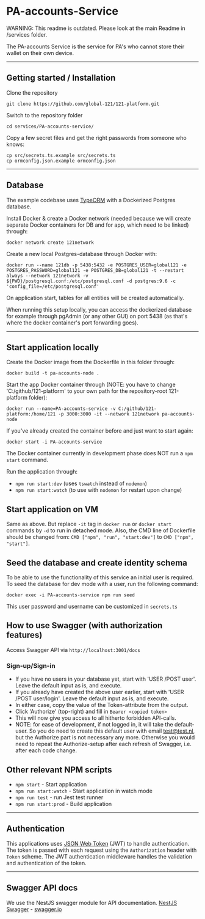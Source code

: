 # PA-accounts-Service

WARNING: This readme is outdated. Please look at the main Readme in /services folder.

The PA-accounts Service is the service for PA's who cannot store their wallet on their own device.

---

## Getting started / Installation

Clone the repository

    git clone https://github.com/global-121/121-platform.git

Switch to the repository folder

    cd services/PA-accounts-service/

Copy a few secret files and get the right passwords from someone who knows:

    cp src/secrets.ts.example src/secrets.ts
    cp ormconfig.json.example ormconfig.json

---

## Database

The example codebase uses [TypeORM](http://typeorm.io/) with a Dockerized Postgres database.

Install Docker & create a Docker network (needed because we will create separate Docker containers for DB and for app, which need to be linked) through:

    docker network create 121network

Create a new local Postgres-database through Docker with:

    docker run --name 121db -p 5438:5432 -e POSTGRES_USER=global121 -e POSTGRES_PASSWORD=global121 -e POSTGRES_DB=global121 -t --restart always --network 121network -v ${PWD}/postgresql.conf:/etc/postgresql.conf -d postgres:9.6 -c 'config_file=/etc/postgresql.conf'

On application start, tables for all entities will be created automatically.

When running this setup locally, you can access the dockerized database for example through pgAdmin (or any other GUI) on port 5438 (as that's where the docker container's port forwarding goes).

---

## Start application locally

Create the Docker image from the Dockerfile in this folder through:

    docker build -t pa-accounts-node .

Start the app Docker container through (NOTE: you have to change 'C:/github/121-platform' to your own path for the repository-root 121-platform folder):

    docker run --name=PA-accounts-service -v C:/github/121-platform:/home/121 -p 3000:3000 -it --network 121network pa-accounts-node

If you've already created the container before and just want to start again:

    docker start -i PA-accounts-service

The Docker container currently in development phase does NOT run a `npm start` command.

Run the application through:

- `npm run start:dev` (uses `tswatch` instead of `nodemon`)
- `npm run start:watch` (to use with `nodemon` for restart upon change)

## Start application on VM

Same as above. But replace `-it` tag in `docker run` or `docker start` commands by `-d` to run in detached mode.
Also, the CMD line of Dockerfile should be changed from: `CMD ["npm", "run", "start:dev"]` to `CMD ["npm", "start"]`.

## Seed the database and create identity schema

To be able to use the functionality of this service an initial user is required. To seed the database for dev mode with a user, run the following command:

    docker exec -i PA-accounts-service npm run seed

This user password and username can be customized in `secrets.ts`

## How to use Swagger (with authorization features)

Access Swagger API via `http://localhost:3001/docs`

### Sign-up/Sign-in

- If you have no users in your database yet, start with 'USER /POST user'. Leave the default input as is, and execute.
- If you already have created the above user earlier, start with 'USER /POST user/login'. Leave the default input as is, and execute.
- In either case, copy the value of the Token-attribute from the output.
- Click 'Authorize' (top-right) and fill in `Bearer <copied token>`
- This will now give you access to all hitherto forbidden API-calls.
- NOTE: for ease of development, if not logged in, it will take the default-user. So you do need to create this default user with email test@test.nl, but the Authorize part is not necessary any more. Otherwise you would need to repeat the Authorize-setup after each refresh of Swagger, i.e. after each code change.

## Other relevant NPM scripts

- `npm start` - Start application
- `npm run start:watch` - Start application in watch mode
- `npm run test` - run Jest test runner
- `npm run start:prod` - Build application

---

## Authentication

This applications uses [JSON Web Token](https://jwt.io/) (JWT) to handle authentication. The token is passed with each request using the `Authorization` header with `Token` scheme. The JWT authentication middleware handles the validation and authentication of the token.

---

## Swagger API docs

We use the NestJS swagger module for API documentation. [NestJS Swagger](https://github.com/nestjs/swagger) - [swagger.io](https://swagger.io/)
